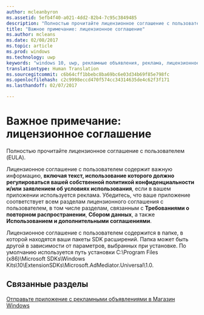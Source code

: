 ```yaml
---
author: mcleanbyron
ms.assetid: 5efb4f40-a021-4dd2-82b4-7c95c3849485
description: "Полностью прочитайте лицензионное соглашение с пользователем (EULA), чтобы узнать важные сведения."
title: "Важное примечание: лицензионное соглашение"
ms.author: mcleans
ms.date: 02/08/2017
ms.topic: article
ms.prod: windows
ms.technology: uwp
keywords: "windows 10, uwp, рекламные объявления, реклама, лицензионное соглашение"
translationtype: Human Translation
ms.sourcegitcommit: c6b64cff1bbebc8ba69bc6e03d34b69f85e798fc
ms.openlocfilehash: c2c9998eccd470f574cc34314635de4c62f3f171
ms.lasthandoff: 02/07/2017

---
```


# <a name="important-notice---eula"></a>Важное примечание: лицензионное соглашение




Полностью прочитайте лицензионное соглашение с пользователем (EULA).

Лицензионное соглашение с пользователем содержит важную информацию, **включая текст, использование которого должно регулироваться вашей собственной политикой конфиденциальности и/или заявлением об условиях использования**, если в вашем приложении используется реклама. Убедитесь, что ваше приложение соответствует всем разделам лицензионного соглашения с пользователем, в том числе разделам, связанным с **Требованиями о повторном распространении**, **Сбором данных**, а также **Использованием и дополнительными соглашениями**.

Лицензионное соглашение с пользователем содержится в папке, в которой находятся ваши пакеты SDK расширений. Папка может быть другой в зависимости от параметров, выбранных при установке. По умолчанию используется путь установки C:\\Program Files (x86)\\Microsoft SDKs\\Windows Kits\\10\\ExtensionSDKs\\Microsoft.AdMediator.Universal\\1.0.

## <a name="related-topics"></a>Связанные разделы

[Отправьте приложение с рекламными объявлениями в Магазин Windows](submit-an-app-with-ads-to-the-windows-store.md)

 

 

